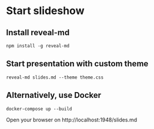 # Start slideshow

## Install reveal-md

```
npm install -g reveal-md
```

## Start presentation with custom theme

```
reveal-md slides.md --theme theme.css
```

## Alternatively, use Docker

```
docker-compose up --build
```

Open your browser on http://localhost:1948/slides.md